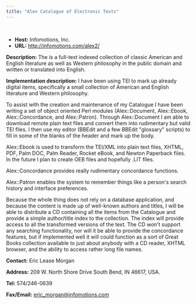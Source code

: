 ```yaml
---
title: "Alex Catalogue of Electronic Texts"
---
```




 
 


* **Host:** Infomotions, Inc.
* **URL:** <http://infomotions.com/alex2/>


**Description:** The is a full-text indexed collection of classic American and English literature as
 well as Western philosophy in the public domain and written or translated into English.
 
 **Implementation description:** I have been using TEI to mark up already digital items, specifically a small collection
 of American and English literature and Western philosophy.
 
 To assist with the creation and maintenance of my Catalogue I have been writing a
 set of object oriented Perl modules (Alex::Document, Alex::Ebook, Alex::Concordance,
 and Alex::Patron). Through Alex::Document I am able to download remote plain text
 files and convert them into rudimentary but valid TEI files. I then use my editor
 (BBEdit and a few BBEdit "glossary" scripts) to fill in some of the blanks of the
 header and mark up the body.
 
 Alex::Ebook is used to transform the TEI/XML into plain text files, XHTML, PDF, Palm
 DOC, Palm Reader, Rocket eBook, and Newton Paperback files. In the future I plan to
 create OEB files and hopefully .LIT files.
 
 Alex::Concordance provides really rudimentary concordance functions.
 
 Alex::Patron enables the system to remember things like a person's search history
 and interface preferences.
 
 Because the whole thing does not rely on a database application, and because the content
 is made up of well-known authors and titles, I will be able to distribute a CD containing
 all the items from the Catalogue and provide a simple author/title index to the collection.
 The index will provide access to all the transformed versions of the text. The CD
 won't support any searching functionality, nor will it be able to provide the concordance
 features, but if implemented well it will could function as a sort of Great Books
 collection available to just about anybody with a CD reader, XHTML browser, and the
 ability to access rather long file names.
 
 **Contact:** Eric Lease Morgan
 
 **Address:** 209 W. North Shore Drive South Bend, IN 46617, USA.
 
 **Tel:** 574/246-0639
 
 **Fax/Email:** [eric\_morgan@infomotions.com](mailto:eric_morgan@infomotions.com)
 

